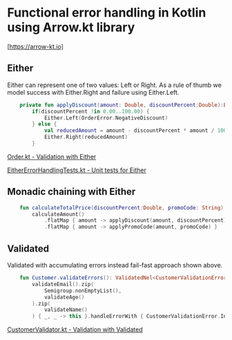 # Functional error handling in Kotlin using Arrow.kt library
[https://arrow-kt.io]

## Either

Either can represent one of two values: Left or Right.
As a rule of thumb we model success with Either.Right and failure using Either.Left.

```kotlin
    private fun applyDiscount(amount: Double, discountPercent:Double):Either<OrderError, Double> =
        if(discountPercent !in 0.00..100.00) {
            Either.Left(OrderError.NegativeDiscount)
        } else {
            val reducedAmount = amount - discountPercent * amount / 100
            Either.Right(reducedAmount)
        }
```

[Order.kt - Validation with Either](src/main/kotlin/Order.kt)

[EitherErrorHandlingTests.kt - Unit tests for Either](src/test/kotlin/EitherErrorHandlingTests.kt)

## Monadic chaining with Either

```kotlin
    fun calculateTotalPrice(discountPercent:Double, promoCode: String):Either<OrderError, Double> =
        calculateAmount()
            .flatMap { amount -> applyDiscount(amount, discountPercent) }
            .flatMap { amount -> applyPromoCode(amount, promoCode) }
```

## Validated

Validated with accumulating errors instead fail-fast approach shown above.

```kotlin
    fun Customer.validateErrors(): ValidatedNel<CustomerValidationError, Customer> =
        validateEmail().zip(
            Semigroup.nonEmptyList(),
            validateAge()
        ).zip(
            validateName()
        ) { _, _ -> this }.handleErrorWith { CustomerValidationError.InvalidCustomer(it).invalidNel() }
```

[CustomerValidator.kt - Validation with Validated](src/main/kotlin/CustomerValidator.kt)

